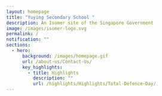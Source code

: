 ```yaml
---
layout: homepage
title: "Yuying Secondary School "
description: An Isomer site of the Singapore Government
image: /images/isomer-logo.svg
permalink: /
notification: ""
sections:
  - hero:
      background: /images/homepage.gif
      url: /about-us/Contact-Us/
      key_highlights:
        - title: Highlights
          description: ""
          url: /highlights/Highlights/Total-Defence-Day/
---
```

